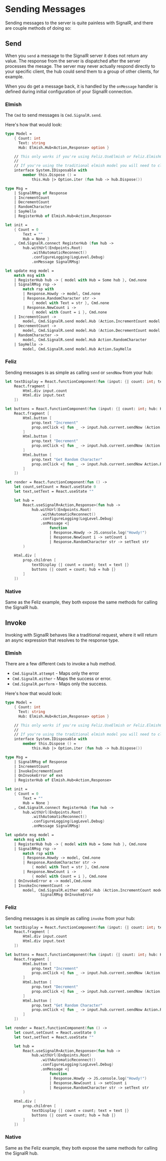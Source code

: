 # Sending Messages

Sending messages to the server is quite painless with 
SignalR, and there are couple methods of doing so:

## Send

When you `send` a message to the SignalR server it does not
return any value. The response from the server is dispatched
after the server processes the mesage. The server may never
actually respond directly to your specific client, the hub 
could send them to a group of other clients, for example.

When you do get a message back, it is handled by the `onMessage`
handler is defined during initial configuration of your SignalR
connection.

### Elmish

The `Cmd` to send messages is `Cmd.SignalR.send`.

Here's how that would look:

```fsharp
type Model =
    { Count: int
      Text: string
      Hub: Elmish.Hub<Action,Response> option }

    // This only works if you're using Feliz.UseElmish or Feliz.ElmishComponents!
    //
    // If you're using the traditional elmish model you will need to clean this up yourself.
    interface System.IDisposable with
        member this.Dispose () =
            this.Hub |> Option.iter (fun hub -> hub.Dispose())

type Msg =
    | SignalRMsg of Response
    | IncrementCount
    | DecrementCount
    | RandomCharacter
    | SayHello
    | RegisterHub of Elmish.Hub<Action,Response>

let init =
    { Count = 0
        Text = ""
        Hub = None }
    , Cmd.SignalR.connect RegisterHub (fun hub -> 
        hub.withUrl(Endpoints.Root)
            .withAutomaticReconnect()
            .configureLogging(LogLevel.Debug)
            .onMessage SignalRMsg)

let update msg model =
    match msg with
    | RegisterHub hub -> { model with Hub = Some hub }, Cmd.none
    | SignalRMsg rsp ->
        match rsp with
        | Response.Howdy -> model, Cmd.none
        | Response.RandomCharacter str ->
            { model with Text = str }, Cmd.none
        | Response.NewCount i ->
            { model with Count = i }, Cmd.none
    | IncrementCount ->
        model, Cmd.SignalR.send model.Hub (Action.IncrementCount model.Count)
    | DecrementCount ->
        model, Cmd.SignalR.send model.Hub (Action.DecrementCount model.Count)
    | RandomCharacter ->
        model, Cmd.SignalR.send model.Hub Action.RandomCharacter
    | SayHello ->
        model, Cmd.SignalR.send model.Hub Action.SayHello
```

### Feliz

Sending messages is as simple as calling `send` or `sendNow` from your hub:

```fsharp
let textDisplay = React.functionComponent(fun (input: {| count: int; text: string |}) ->
    React.fragment [
        Html.div input.count
        Html.div input.text
    ])

let buttons = React.functionComponent(fun (input: {| count: int; hub: Hub<Action,Response> |}) ->
    React.fragment [
        Html.button [
            prop.text "Increment"
            prop.onClick <| fun _ -> input.hub.current.sendNow (Action.IncrementCount input.count)
        ]
        Html.button [
            prop.text "Decrement"
            prop.onClick <| fun _ -> input.hub.current.sendNow (Action.DecrementCount input.count)
        ]
        Html.button [
            prop.text "Get Random Character"
            prop.onClick <| fun _ -> input.hub.current.sendNow Action.RandomCharacter
        ]
    ])

let render = React.functionComponent(fun () ->
    let count,setCount = React.useState 0
    let text,setText = React.useState ""

    let hub =
        React.useSignalR<Action,Response>(fun hub -> 
            hub.withUrl(Endpoints.Root)
                .withAutomaticReconnect()
                .configureLogging(LogLevel.Debug)
                .onMessage <|
                    function
                    | Response.Howdy -> JS.console.log("Howdy!")
                    | Response.NewCount i -> setCount i
                    | Response.RandomCharacter str -> setText str
        )
            
    Html.div [
        prop.children [
            textDisplay {| count = count; text = text |}
            buttons {| count = count; hub = hub |}
        ]
    ])
```

### Native

Same as the Feliz example, they both expose the same methods
for calling the SignalR hub.

## Invoke

Invoking with SignalR behaves like a traditional request, where it 
will return an async expression that resolves to the response type.

### Elmish

There are a few different `Cmd`s to invoke a hub method.
 * `Cmd.SignalR.attempt` - Maps only the error
 * `Cmd.SignalR.either` - Maps the success or error.
 * `Cmd.SignalR.perform` - Maps only the success.

Here's how that would look:

```fsharp
type Model =
    { Count: int
      Text: string
      Hub: Elmish.Hub<Action,Response> option }

    // This only works if you're using Feliz.UseElmish or Feliz.ElmishComponents!
    //
    // If you're using the traditional elmish model you will need to clean this up yourself.
    interface System.IDisposable with
        member this.Dispose () =
            this.Hub |> Option.iter (fun hub -> hub.Dispose())

type Msg =
    | SignalRMsg of Response
    | IncrementCount
    | InvokeIncrementCount
    | OnInvokeError of exn
    | RegisterHub of Elmish.Hub<Action,Response>

let init =
    { Count = 0
        Text = ""
        Hub = None }
    , Cmd.SignalR.connect RegisterHub (fun hub -> 
        hub.withUrl(Endpoints.Root)
            .withAutomaticReconnect()
            .configureLogging(LogLevel.Debug)
            .onMessage SignalRMsg)

let update msg model =
    match msg with
    | RegisterHub hub -> { model with Hub = Some hub }, Cmd.none
    | SignalRMsg rsp ->
        match rsp with
        | Response.Howdy -> model, Cmd.none
        | Response.RandomCharacter str ->
            { model with Text = str }, Cmd.none
        | Response.NewCount i ->
            { model with Count = i }, Cmd.none
    | OnInvokeError e -> model,Cmd.none
    | InvokeIncrementCount ->
        model, Cmd.SignalR.either model.Hub (Action.IncrementCount model.Count) 
                SignalRMsg OnInvokeError
```

### Feliz

Sending messages is as simple as calling `invoke` from your hub:

```fsharp
let textDisplay = React.functionComponent(fun (input: {| count: int; text: string |}) ->
    React.fragment [
        Html.div input.count
        Html.div input.text
    ])

let buttons = React.functionComponent(fun (input: {| count: int; hub: Hub<Action,Response> |}) ->
    React.fragment [
        Html.button [
            prop.text "Increment"
            prop.onClick <| fun _ -> input.hub.current.sendNow (Action.IncrementCount input.count)
        ]
        Html.button [
            prop.text "Decrement"
            prop.onClick <| fun _ -> input.hub.current.sendNow (Action.DecrementCount input.count)
        ]
        Html.button [
            prop.text "Get Random Character"
            prop.onClick <| fun _ -> input.hub.current.sendNow Action.RandomCharacter
        ]
    ])

let render = React.functionComponent(fun () ->
    let count,setCount = React.useState 0
    let text,setText = React.useState ""

    let hub =
        React.useSignalR<Action,Response>(fun hub -> 
            hub.withUrl(Endpoints.Root)
                .withAutomaticReconnect()
                .configureLogging(LogLevel.Debug)
                .onMessage <|
                    function
                    | Response.Howdy -> JS.console.log("Howdy!")
                    | Response.NewCount i -> setCount i
                    | Response.RandomCharacter str -> setText str
        )
            
    Html.div [
        prop.children [
            textDisplay {| count = count; text = text |}
            buttons {| count = count; hub = hub |}
        ]
    ])
```

### Native

Same as the Feliz example, they both expose the same methods
for calling the SignalR hub.